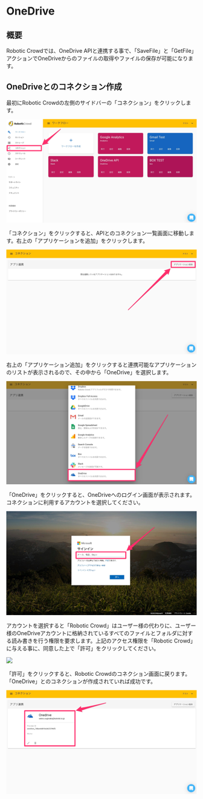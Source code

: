 # OneDrive

## 概要

Robotic Crowdでは、OneDrive APIと連携する事で、「SaveFile」と「GetFile」アクションでOneDriveからのファイルの取得やファイルの保存が可能になります。

## OneDriveとのコネクション作成

最初にRobotic Crowdの左側のサイドバーの「コネクション」をクリックします。

![](../.gitbook/assets/connection_click%20%281%29.png)

「コネクション」をクリックすると、APIとのコネクション一覧画面に移動します。右上の「アプリケーションを追加」をクリックします。

![](../.gitbook/assets/connection_ui.png)

右上の「アプリケーション追加」をクリックすると連携可能なアプリケーションのリストが表示されるので、その中から「OneDrive」を選択します。

![](../.gitbook/assets/connection_list_onedrive.png)

「OneDrive」をクリックすると、OneDriveへのログイン画面が表示されます。コネクションに利用するアカウントを選択してください。

![](../.gitbook/assets/onedrive_account.png)

アカウントを選択すると「Robotic Crowd」はユーザー様の代わりに、ユーザー様のOneDriveアカウントに格納されているすべてのファイルとフォルダに対する読み書きを行う権限を要求します。上記のアクセス権限を「Robotic Crowd」に与える事に、同意した上で「許可」をクリックしてください。

![](https://github.com/Tutorial-Inc/docs.roboticcrowd.com/tree/aa3c70695dffd39c65a797553a0e9e660ed17383/.gitbook/assets/onedrive_integration.png)

「許可」をクリックすると、Robotic Crowdのコネクション画面に戻ります。「OneDrive」とのコネクションが作成されていれば成功です。

![](../.gitbook/assets/set_onedrive.png)

